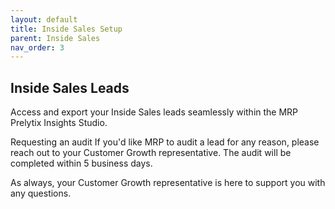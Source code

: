 ```yaml
---
layout: default
title: Inside Sales Setup
parent: Inside Sales
nav_order: 3
---
```


## Inside Sales Leads

Access and export your Inside Sales leads seamlessly within the MRP Prelytix Insights Studio.  

Requesting an audit
If you'd like MRP to audit a lead for any reason, please reach out to your Customer Growth representative. The audit will be completed within 5 business days. 

As always, your Customer Growth representative is here to support you with any questions.  
